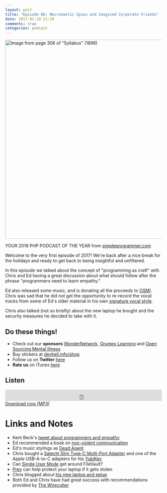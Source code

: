 ```yaml
---
layout: post
title: "Episode 86: Necromantic Spies and Imagined Corporate Friends"
date: 2017-01-10 21:29
comments: true
categories: podcast
---
```


<a href="https://www.flickr.com/photos/internetarchivebookimages/14596150410/in/photolist-oeP5ZG-ovFX3R-raqSrD-ocbY4t-hQChTh-hQAkvq-oweet2-ouDPTS-otfo1E-hQHiYd-hShVLR-obUMbE-rmniE3-oujK9m-ocqjk6-obUfuZ-ocnPKJ-obDYrM-ocbZmG-ocnz5y-of1ECa-hQHy2H-hQDJ93-hQEQXS-hQHrDv-icuRLt-oxc65P-hQzoRz-hQHujU-hQzF8m-otFKFA-hQDTyW-oeYF6X-ouT94J-hSgwez-obW5TT-otCKBa-owhKPu-ot4bRb-occhhW-hQADpG-hQzsxd-oda7UK-oeWomG-ounwcn-hQFrd5-owaLZ8-ouA2Eq-osuC1f-ov9nec" title="Image from page 306 of &quot;Syllabus&quot; (1896)"><img src="https://c3.staticflickr.com/4/3897/14596150410_56fbe7b24e_z.jpg" width="636" height="640" alt="Image from page 306 of &quot;Syllabus&quot; (1896)"></a>

YOUR 2016 PHP PODCAST OF THE YEAR from [simpleprogrammer.com](https://simpleprogrammer.com/podcast-awards/)

Welcome to the very first episode of 2017! We're back after a nice break for the holidays and ready to get back to being insightful and unfiltered.

In this episode we talked about the concept of "programming as craft" with Chris and Ed having a great discussion about what should follow after the phrase "programmers need to learn empathy."

Ed also released some music, and is donating all the proceeds to [OSMI](https://osmihelp.org). Chris was sad that he did not get the opportunity to re-record the vocal tracks from some of Ed's older material in his own [signature vocal style](https://en.wikipedia.org/wiki/Death_growl).

Chris also talked (not so briefly) about the new laptop he bought and the security measures he decided to take with it.

## Do these things!

* Check out our **sponsors** [WonderNetwork](https://wondernetwork.com/), [Grumpy Learning](https://grumpy-learning.com) and [Open Sourcing Mental Illness](https://osmihelp.org)
* Buy stickers at [devhell.info/shop](http://devhell.info/shop)
* Follow us on **Twitter** [here](https://twitter.com/dev_hell)
* **Rate us** on iTunes [here](http://itunes.apple.com/us/podcast/dev-hell/id489840699)

## Listen

<iframe frameborder='0' height='36px' scrolling='no' seamless src='https://simplecast.com/e/57411?style=dark' width='100%'></iframe>
<a href="http://audio.simplecast.com/57411.mp3" rel="enclosure">Download now (MP3)</a>

# Links and Notes

- Kent Beck's [tweet about programmers and empathy](https://twitter.com/KentBeck/status/566255102067871744)
- Ed recommended a book on [non-violent communication](https://smile.amazon.com/Nonviolent-Communication-Language-Life-Changing-Relationships-ebook/dp/B014OISVU4/ref=mt_kindle?_encoding=UTF8&me=)
- Ed's music stylings as [Dead Agent](http://deadagent.net)
- Chris bought a [Satechi Slim Type-C Multi-Port Adapter](https://smile.amazon.com/gp/product/B01J4BO0RO/ref=as_li_ss_tl?ie=UTF8&psc=1&linkCode=ll1&tag=funkatroncom-20&linkId=f12fc0263b0433419626e25c8fe5d766) and one of the Apple USB-A-to-C adapters for his [YubiKey](https://www.yubico.com/)
- Can [Single User Mode](https://support.apple.com/en-us/HT201573) get around FileVault?
- [Prey](https://www.preyproject.com/) can help protect your laptop if it gets stolen
- Chris blogged about [his new laptop and setup](https://www.littlehart.net/atthekeyboard/2017/01/09/how-a-grumpy-programmer-secures-their-laptop/)
- Both Ed and Chris have had great success with recommendations provided by [The Wirecutter](https://thewirecutter.com)
